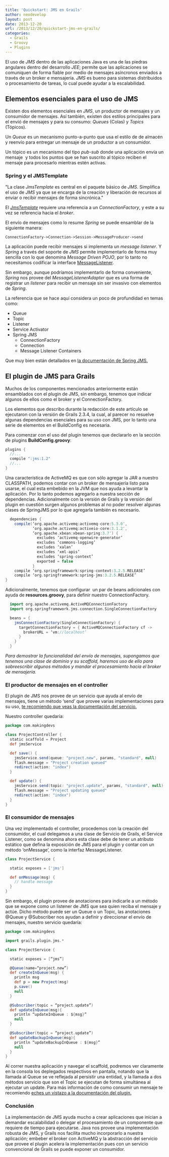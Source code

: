 ```yaml
---
title: 'Quickstart: JMS en Grails'
author: neodevelop
layout: post
date: 2013-12-20
url: /2013/12/20/quickstart-jms-en-grails/
categories:
  - Grails
  - Groovy
  - Plugins
---
```

El uso de _JMS_ dentro de las aplicaciones Java es una de las piedras angulares dentro del desarrollo _JEE_; permite que las aplicaciones se comuniquen de forma fiable por medio de mensajes asíncronos enviados a través de un broker e mensajería. _JMS_ es bueno para sistemas distribuidos o procesamiento de tareas, lo cual puede ayudar a la escalabilidad.

## Elementos esenciales para el uso de JMS

Existen dos elementos esenciales en _JMS_, un productor de mensajes y un consumidor de mensajes. Así también, existen dos estilos principales para el envió de mensajes y para su consumo: _Queues_ (Colas) y _Topics_ (Tópicos).

Un _Queue_ es un mecanismo punto-a-punto que usa el estilo de de almacén y reenvío para entregar un mensaje de un productor a un consumidor.

Un tópico es un mecanismo del tipo _pub-sub_ donde una aplicación envía un mensaje  y todos los puntos que se han suscrito al tópico reciben el mensaje para procesarlo mientras estén activas.

### Spring y el JMSTemplate

"La clase _JmsTemplate_ es central en el paquete básico de _JMS_. Simplifica el uso de _JMS_ ya que se encarga de la creación y liberación de recursos al enviar o recibir mensajes de forma sincrónica."

El [_JmsTemplate_][1] requiere una referencia a un _ConnectionFactory_, y este a su vez se referencia hacia el _broker_.

El envío de mensajes como lo resume _Spring_ se puede ensamblar de la siguiente manera:

`ConnectionFactory->Connection->Session->MessageProducer->send`

La aplicación puede recibir mensajes si implementa un _message listener_. Y _Spring_ a través del soporte de _JMS_ permite implementarlo de forma muy sencilla con lo que denomina _Message Driven POJO_, por lo tanto no necesitamos codificar la interface [MessageListener][2].

Sin embargo, aunque podríamos implementarlo de forma conveniente, _Spring_ nos provee del _MessageListenerAdapter_ que es una forma de registrar un _listener_ para recibir un mensaje sin ser invasivo con elementos de _Spring_.

La referencia que se hace aquí considera un poco de profundidad en temas como:

  * Queue
  * Topic
  * Listener
  * Service Activator
  * Spring JMS 
      * ConnectionFactory
      * Connection
      * Message Listener Containers

Que muy bien están detallados en [la documentación de Spring JMS.][3]

## El plugin de JMS para Grails

Muchos de los componentes mencionados anteriormente están ensamblados con el plugin de JMS, sin embargo, tenemos que indicar algunos de ellos como el broker y el ConnectionFactory.

Los elementos que describo durante la redacción de este artículo se ejecutaron con la versión de Grails 2.3.4, la cual, al parecer no resuelve algunas dependencias esenciales para su uso con JMS, por lo tanto una serie de elementos en el BuildConfig es necesaria.

Para comenzar con el uso del plugin tenemos que declararlo en la sección de plugins **BuildConfig.groovy**:

```gradle
plugins {  
  //...
  compile ":jms:1.2"  
  //...
}  
```

Una característica de ActiveMQ es que con sólo agregar la JAR a nuestro CLASSPATH, podemos contar con un broker de mensajería listo para usarse, el cual esta embebido en la JVM que nos ayuda a levantar la aplicación. Por lo tanto podemos agregarlo a nuestra sección de dependencias. Adicionalmente con la versión de Grails y la versión del plugin en cuestión surgen algunos problemas al no poder resolver algunas clases de SpringJMS por lo que agregarla también es necesario.

```gradle
  dependencies {
    compile(‘org.apache.activemq:activemq-core:5.3.0′,
            ‘org.apache.activemq:activeio-core:3.1.2′,
            ‘org.apache.xbean:xbean-spring:3.7′) {
              excludes ‘activemq-openwire-generator’
              excludes ‘commons-logging’
              excludes ‘xalan’
              excludes ‘xml-apis’
              excludes ‘spring-context’
              exported = false
            }
    compile ‘org.springframework:spring-context:3.2.5.RELEASE’
    compile ‘org.springframework:spring-jms:3.2.5.RELEASE’
}
```

Adicionalmente, tenemos que configurar  un par de beans adicionales con ayuda de **resources.groovy**, para definir nuestro ConnectionFactory.

```groovy
  import org.apache.activemq.ActiveMQConnectionFactory
  import org.springframework.jms.connection.SingleConnectionFactory

  beans = {
    jmsConnectionFactory(SingleConnectionFactory) {
      targetConnectionFactory = { ActiveMQConnectionFactory cf ->
        brokerURL = ‘vm://localhost’
      }
    }
  }
```

*Para demostrar la funcionalidad del envío de mensajes, supongamos que tenemos una clase de dominio y su scaffold, haremos uso de ello para sobreescribir algunos métodos y mandar el procesamiento hacia el broker de mensajería.*

### El productor de mensajes en el controller

El plugin de JMS nos provee de un servicio que ayuda al envío de mensajes, tiene un método &#8216;send&#8217; que provee varias implementaciones para su uso, [te recomiendo que veas la documentación del servicio.][4]

Nuestro controller quedaría:

```groovy
package com.makingdevs

class ProjectController {
  static scaffold = Project
  def jmsService

  def save() {
    jmsService.send(queue: "project.new", params, "standard", null)
    flash.message = "Project creation queued"
    redirect(action: "index")
  }

  def update() {
    jmsService.send(topic: "project.update", params, "standard", null)
    flash.message = "Project updating queued"
    redirect(action: "index")
  }
}
```

### El consumidor de mensajes

Una vez implementado el controller, procedemos con la creación del consumidor, el cual delegamos a una clase de Servicio de Grails, el Service Listener, como se denomina ahora esta clase debe de tener un atributo estático que defina la exposición de JMS para el plugin y contar con un método &#8216;onMessage&#8217;, como la interfaz MessageListener.

```groovy
class ProjectService {

  static exposes = ['jms']

  def onMessage(msg) {
    // handle message
  }
}
```

Sin embargo, el plugin provee de anotaciones para indicarle a un método que se expone como un listener de JMS que sea quien reciba el mensaje y actúe. Dicho método puede ser un Queue o un Topic, las anotaciones @Queue y @Subscriber nos ayudan a definir y direccionar el envío de mensajes, nuestro servicio quedaría:

```groovy
package com.makingdevs

import grails.plugin.jms.*

class ProjectService {

  static exposes = [“jms”]

  @Queue(name=“project.new”)
  def createInQueue(msg) {
    println msg
    def p = new Project(msg)
    p.save()
    null
  }

  @Subscriber(topic = “project.update”)
  def updateInQueue(msg){
    println “updateInQueue : ${msg}”
    null
  }

  @Subscriber(topic = “project.update”)
  def updateBackupInQueue(msg){
    println “updateBackupInQueue : ${msg}”
    null
  }
}
```

Al correr nuestra aplicación y navegar el scaffold, podremos ver claramente en la consola los deplegados respectivos en pantalla, notando que la llamada al Queue se ve reflejada al persistir una entidad, y la llamada a dos métodos servicio que son el Topic se ejecutan de forma simultánea al ejecutar un update. Para más información de como consumir un mensaje te recomiendo [eches un vistazo a la documentación del plugin.][5]

### Conclusión

La implementación de JMS ayuda mucho a crear aplicaciones que inician a demandar escalabilidad o delegar el procesamiento de un componente que requiere de tiempo para ejecutarse. Java nos provee una implementación robusta de JMS, y Grails nos facilita mucho incorporarlo a nuestra aplicación; embeber el broker con ActiveMQ y la abstracción del servicio que provee el plugin acelera la implementación pues con un servicio convencional de Grails se puede exponer un consumidor.

 [1]: http://docs.spring.io/spring/docs/3.1.4.RELEASE/javadoc-api/org/springframework/jms/core/JmsTemplate.html
 [2]: http://docs.oracle.com/javaee/6/api/javax/jms/MessageListener.html
 [3]: http://docs.spring.io/spring/docs/3.2.6.RELEASE/spring-framework-reference/htmlsingle/#jms
 [4]: http://gpc.github.io/grails-jms/docs/manual/guide/4.%20Sending%20Messages.html
 [5]: http://gpc.github.io/grails-jms/docs/manual/guide/5.%20Receiving%20Messages.html